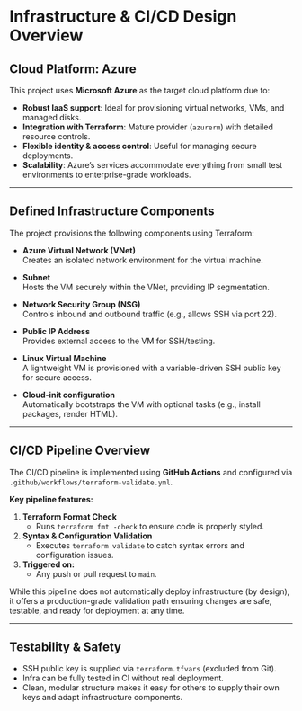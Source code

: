 # Infrastructure & CI/CD Design Overview

## Cloud Platform: Azure

This project uses **Microsoft Azure** as the target cloud platform due to:

- **Robust IaaS support**: Ideal for provisioning virtual networks, VMs, and managed disks.
- **Integration with Terraform**: Mature provider (`azurerm`) with detailed resource controls.
- **Flexible identity & access control**: Useful for managing secure deployments.
- **Scalability**: Azure’s services accommodate everything from small test environments to enterprise-grade workloads.

---

## Defined Infrastructure Components

The project provisions the following components using Terraform:

- **Azure Virtual Network (VNet)**  
  Creates an isolated network environment for the virtual machine.

- **Subnet**  
  Hosts the VM securely within the VNet, providing IP segmentation.

- **Network Security Group (NSG)**  
  Controls inbound and outbound traffic (e.g., allows SSH via port 22).

- **Public IP Address**  
  Provides external access to the VM for SSH/testing.

- **Linux Virtual Machine**  
  A lightweight VM is provisioned with a variable-driven SSH public key for secure access.

- **Cloud-init configuration**  
  Automatically bootstraps the VM with optional tasks (e.g., install packages, render HTML).

---

## CI/CD Pipeline Overview

The CI/CD pipeline is implemented using **GitHub Actions** and configured via `.github/workflows/terraform-validate.yml`.

**Key pipeline features:**

1. **Terraform Format Check**
   - Runs `terraform fmt -check` to ensure code is properly styled.
2. **Syntax & Configuration Validation**
   - Executes `terraform validate` to catch syntax errors and configuration issues.
3. **Triggered on:**
   - Any push or pull request to `main`.

While this pipeline does not automatically deploy infrastructure (by design), it offers a production-grade validation path ensuring changes are safe, testable, and ready for deployment at any time.

---

## Testability & Safety

- SSH public key is supplied via `terraform.tfvars` (excluded from Git).
- Infra can be fully tested in CI without real deployment.
- Clean, modular structure makes it easy for others to supply their own keys and adapt infrastructure components.

